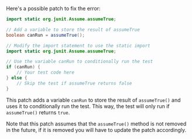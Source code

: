 Here's a possible patch to fix the error:
```java
import static org.junit.Assume.assumeTrue;

// Add a variable to store the result of assumeTrue
boolean canRun = assumeTrue();

// Modify the import statement to use the static import
import static org.junit.Assume.assumeTrue;

// Use the variable canRun to conditionally run the test
if (canRun) {
    // Your test code here
} else {
    // Skip the test if assumeTrue returns false
}
```
This patch adds a variable `canRun` to store the result of `assumeTrue()` and uses it to conditionally run the test. This way, the test will only run if `assumeTrue()` returns `true`.

Note that this patch assumes that the `assumeTrue()` method is not removed in the future, if it is removed you will have to update the patch accordingly.